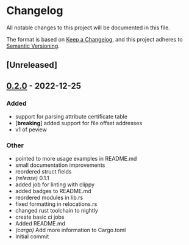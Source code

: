 # Changelog
All notable changes to this project will be documented in this file.

The format is based on [Keep a Changelog](https://keepachangelog.com/en/1.0.0/),
and this project adheres to [Semantic Versioning](https://semver.org/spec/v2.0.0.html).

## [Unreleased]

## [0.2.0](https://github.com/kedom1337/peview/compare/peview-v0.1.1...peview-v0.2.0) - 2022-12-25

### Added
- support for parsing attribute certificate table
- [**breaking**] added support for file offset addresses
- v1 of peview

### Other
- pointed to more usage examples in README.md
- small documentation improvements
- reordered struct fields
- *(release)* 0.1.1
- added job for linting with clippy
- added badges to README.md
- reordered modules in lib.rs
- fixed formatting in relocations.rs
- changed rust toolchain to nightly
- create basic ci jobs
- Added README.md
- *(cargo)* Add more information to Cargo.toml
- Initial commit
